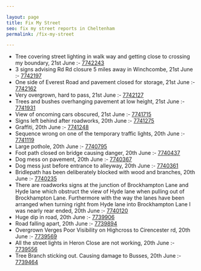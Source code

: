 ```yaml
---

layout: page
title: Fix My Street
seo: fix my street reports in Cheltenham
permalink: /fix-my-street

---
```


<!-- fix_marker starts -->

- Tree covering street lighting in walk way and getting close to crossing my boundary, 21st June :- [7742243](https://www.fixmystreet.com/report/7742243)
- 3 signs advising Rd Rd closure 5 miles away in Winchcombe, 21st June :- [7742197](https://www.fixmystreet.com/report/7742197)
- One side of Everest Road and pavement closed for storage, 21st June :- [7742162](https://www.fixmystreet.com/report/7742162)
- Very overgrown, hard to pass, 21st June :- [7742127](https://www.fixmystreet.com/report/7742127)
- Trees and bushes overhanging pavement at low height, 21st June :- [7741931](https://www.fixmystreet.com/report/7741931)
- View of oncoming cars obscured, 21st June :- [7741715](https://www.fixmystreet.com/report/7741715)
- Signs left behind after roadworks, 20th June :- [7741275](https://www.fixmystreet.com/report/7741275)
- Graffiti, 20th June :- [7741248](https://www.fixmystreet.com/report/7741248)
- Sequence wrong on one of the temporary traffic lights, 20th June :- [7741119](https://www.fixmystreet.com/report/7741119)
- Large pothole, 20th June :- [7740795](https://www.fixmystreet.com/report/7740795)
- Foot path closed on bridge causing danger, 20th June :- [7740437](https://www.fixmystreet.com/report/7740437)
- Dog mess on pavement, 20th June :- [7740367](https://www.fixmystreet.com/report/7740367)
- Dog mess just before entrance to alleyway, 20th June :- [7740361](https://www.fixmystreet.com/report/7740361)
- Bridlepath has been deliberately blocked with wood and branches, 20th June :- [7740235](https://www.fixmystreet.com/report/7740235)
- There are roadworks signs at the junction of Brockhampton Lane and Hyde lane which obstruct the view of Hyde lane when pulling out of Brockhampton Lane. Furthermore with the way the lanes have been arranged when turning right from Hyde lane into Brockhampton Lane I was nearly rear ended, 20th June :- [7740120](https://www.fixmystreet.com/report/7740120)
- Huge dip in road, 20th June :- [7739906](https://www.fixmystreet.com/report/7739906)
- Road falling apart, 20th June :- [7739894](https://www.fixmystreet.com/report/7739894)
- Overgrown Verges Poor Visibility on Highcross to Cirencester rd, 20th June :- [7739569](https://www.fixmystreet.com/report/7739569)
- All the street lights in Heron Close are not working, 20th June :- [7739556](https://www.fixmystreet.com/report/7739556)
- Tree Branch sticking out. Causing damage to Busses, 20th June :- [7739464](https://www.fixmystreet.com/report/7739464)

<!-- fix_marker ends -->